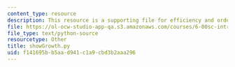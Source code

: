 ```yaml
---
content_type: resource
description: This resource is a supporting file for efficiency and order of growth.
file: https://ol-ocw-studio-app-qa.s3.amazonaws.com/courses/6-00sc-introduction-to-computer-science-and-programming-spring-2011/f141695bb5aad941c1a9cbd3b2aaa296_showGrowth.py
file_type: text/python-source
resourcetype: Other
title: showGrowth.py
uid: f141695b-b5aa-d941-c1a9-cbd3b2aaa296
---
```

